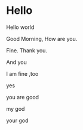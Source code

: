 # Hello

Hello world

Good Morning, How are you.

Fine. Thank you.

And you

I am fine ,too

yes

you are good

my god

your god
